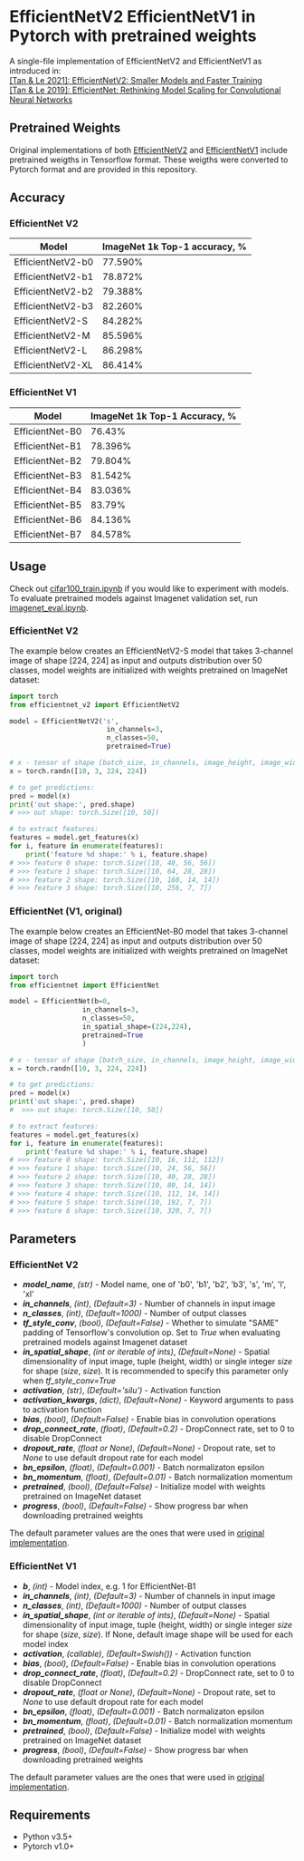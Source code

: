 # EfficientNetV2 EfficientNetV1 in Pytorch with pretrained weights

A single-file implementation of EfficientNetV2 and EfficientNetV1 as introduced in:  
[\[Tan & Le 2021\]: EfficientNetV2: Smaller Models and Faster Training](https://arxiv.org/pdf/2104.00298.pdf)  
[\[Tan & Le 2019\]: EfficientNet: Rethinking Model Scaling for Convolutional Neural Networks](https://arxiv.org/abs/1905.11946)

## Pretrained Weights
Original implementations of both [EfficientNetV2](https://github.com/google/automl/tree/master/efficientnetv2) and [EfficientNetV1](https://github.com/tensorflow/tpu/tree/master/models/official/efficientnet) include pretrained weigths in Tensorflow format. 
These weigths were converted to Pytorch format and are provided in this repository.

## Accuracy

### EfficientNet V2
| Model | ImageNet 1k Top-1 accuracy, % |
| --- | --- |
| EfficientNetV2-b0 | 77.590% |
| EfficientNetV2-b1 | 78.872% |
| EfficientNetV2-b2 | 79.388% |
| EfficientNetV2-b3 | 82.260% |
| EfficientNetV2-S | 84.282% |
| EfficientNetV2-M | 85.596% |
| EfficientNetV2-L | 86.298% |
| EfficientNetV2-XL | 86.414% |

### EfficientNet V1
| Model | ImageNet 1k Top-1 Accuracy, % |
| --- | --- |
| EfficientNet-B0 | 76.43% |
| EfficientNet-B1 | 78.396% |
| EfficientNet-B2 | 79.804% |
| EfficientNet-B3 | 81.542% |
| EfficientNet-B4 | 83.036% |
| EfficientNet-B5 | 83.79% |
| EfficientNet-B6 | 84.136% |
| EfficientNet-B7 | 84.578% |

## Usage

Check out  [cifar100_train.ipynb](cifar100_train.ipynb) if you would like to experiment with models.  
To evaluate pretrained models against Imagenet validation set, run [imagenet_eval.ipynb](imagenet_eval.ipynb).

### EfficientNet V2
The example below creates an EfficientNetV2-S model that takes 3-channel image of shape [224, 224]
as input and outputs distribution over 50 classes, model weights are initialized with weights pretrained on ImageNet
dataset:
```python
import torch
from efficientnet_v2 import EfficientNetV2

model = EfficientNetV2('s',
                        in_channels=3,
                        n_classes=50,
                        pretrained=True)

# x - tensor of shape [batch_size, in_channels, image_height, image_width]
x = torch.randn([10, 3, 224, 224])

# to get predictions:
pred = model(x) 
print('out shape:', pred.shape)
# >>> out shape: torch.Size([10, 50])

# to extract features:
features = model.get_features(x)
for i, feature in enumerate(features):
    print('feature %d shape:' % i, feature.shape)
# >>> feature 0 shape: torch.Size([10, 48, 56, 56])
# >>> feature 1 shape: torch.Size([10, 64, 28, 28])
# >>> feature 2 shape: torch.Size([10, 160, 14, 14])
# >>> feature 3 shape: torch.Size([10, 256, 7, 7])
 ```

### EfficientNet (V1, original)

The example below creates an EfficientNet-B0 model that takes 3-channel image of shape [224, 224]
as input and outputs distribution over 50 classes, model weights are initialized with weights pretrained on ImageNet
dataset:

```python
import torch
from efficientnet import EfficientNet

model = EfficientNet(b=0,
                  in_channels=3,
                  n_classes=50,
                  in_spatial_shape=(224,224),
                  pretrained=True
                  )

# x - tensor of shape [batch_size, in_channels, image_height, image_width]
x = torch.randn([10, 3, 224, 224])

# to get predictions:
pred = model(x) 
print('out shape:', pred.shape)
#  >>> out shape: torch.Size([10, 50])

# to extract features:
features = model.get_features(x)
for i, feature in enumerate(features):
    print('feature %d shape:' % i, feature.shape)
# >>> feature 0 shape: torch.Size([10, 16, 112, 112])
# >>> feature 1 shape: torch.Size([10, 24, 56, 56])
# >>> feature 2 shape: torch.Size([10, 40, 28, 28])
# >>> feature 3 shape: torch.Size([10, 80, 14, 14])
# >>> feature 4 shape: torch.Size([10, 112, 14, 14])
# >>> feature 5 shape: torch.Size([10, 192, 7, 7])
# >>> feature 6 shape: torch.Size([10, 320, 7, 7])
 ```


## Parameters


### EfficientNet V2
* ***model_name***, *(str)* - Model name, one of 'b0', 'b1', 'b2', 'b3', 's', 'm', 'l', 'xl'
* ***in_channels***, *(int)*, *(Default=3)* - Number of channels in input image
* ***n_classes***, *(int)*, *(Default=1000)* - Number of output classes
* ***tf_style_conv***, *(bool)*, *(Default=False)* - Whether to simulate "SAME" padding of Tensorflow's convolution op. Set to *True* when evaluating pretrained models against Imagenet dataset
* ***in_spatial_shape***, *(int or iterable of ints)*,
  *(Default=None)* - Spatial dimensionality of input image, tuple
  (height, width) or single integer *size* for shape (*size*, *size*). 
  It is recommended to specify this parameter only when *tf_style_conv=True*
* ***activation***, *(str)*, *(Default='silu')* - Activation function  
* ***activation_kwargs***, *(dict)*, *(Default=None)* - Keyword arguments to pass to activation function
* ***bias***, *(bool)*,
  *(Default=False)* - Enable bias in convolution operations
* ***drop_connect_rate***, *(float)*,
  *(Default=0.2)* - DropConnect rate, set to 0 to disable DropConnect
* ***dropout_rate***, *(float or None)*,
  *(Default=None)* - Dropout rate, set to *None* to use default dropout rate for each model
* ***bn_epsilon***, *(float)*,
  *(Default=0.001)* - Batch normalizaton epsilon
* ***bn_momentum***, *(float)*,
  *(Default=0.01)* - Batch normalization momentum
* ***pretrained***, *(bool)*,
  *(Default=False)* - Initialize model with weights pretrained on ImageNet dataset
* ***progress***, *(bool)*,
  *(Default=False)* - Show progress bar when downloading pretrained weights

The default parameter values are the ones that were used in
[original implementation](https://github.com/google/automl/tree/master/efficientnetv2).


### EfficientNet V1
* ***b***, *(int)* - Model index, e.g. 1 for EfficientNet-B1
* ***in_channels***, *(int)*, *(Default=3)* - Number of channels in input image
* ***n_classes***, *(int)*, *(Default=1000)* - Number of output classes
* ***in_spatial_shape***, *(int or iterable of ints)*,
  *(Default=None)* - Spatial dimensionality of input image, tuple
  (height, width) or single integer *size* for shape (*size*, *size*). If None, default image shape will be used for
  each model index
* ***activation***, *(callable)*,
  *(Default=Swish())* - Activation function
* ***bias***, *(bool)*,
  *(Default=False)* - Enable bias in convolution operations
* ***drop_connect_rate***, *(float)*,
  *(Default=0.2)* - DropConnect rate, set to 0 to disable DropConnect
* ***dropout_rate***, *(float or None)*,
  *(Default=None)* - Dropout rate, set to *None* to use default dropout rate for each model
* ***bn_epsilon***, *(float)*,
  *(Default=0.001)* - Batch normalizaton epsilon
* ***bn_momentum***, *(float)*,
  *(Default=0.01)* - Batch normalization momentum
* ***pretrained***, *(bool)*,
  *(Default=False)* - Initialize model with weights pretrained on ImageNet dataset
* ***progress***, *(bool)*,
  *(Default=False)* - Show progress bar when downloading pretrained weights

The default parameter values are the ones that were used in
[original implementation](https://github.com/tensorflow/tpu/tree/master/models/official/efficientnet).


## Requirements

* Python v3.5+
* Pytorch v1.0+